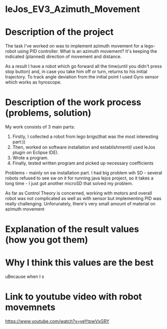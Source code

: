 # leJos_EV3_Azimuth_Movement
#  Description of the project
The task I've worked on was to implement azimuth movement for a lego-robot using PID controller.
What is an azimuth movement? It's keeping the indicated (planned) direction of movement and distance.

As a result I have a robot which go forward all the time(until you didn't press stop button) and, in case you take him off or turn,  returns to his initial trajectory.
To track angle deviation from the initial point I used Gyro sensor which works as hyroscope.
# Description of the work process (problems, solution)
My work consists of 3 main parts:
1) Firstly, I collected a robot from lego brigs(that was the most interesting part:))
2) Then, worked on software installation and establishment(I used leJos plugin on Eclipse IDE).
3) Wrote a program.
4) Finally, tested written program and picked up necessary coefficients

Problems - mainly on sw installation part. I had big problem wih SD - several robots refused to see sw on it for running java lejos project, so it takes a long time - I just got another microSD that solved my problem.

As far as Control Theory is concerned, working with motors and overall robot was not complicated as well as with sensor but implementing PID was really challenging.
Unforunately, there's very small amount of material on azimuth movement

# Explanation of the result values (how you got them)

# Why I think this values are the best
uBecause when I s
# Link to youtube video with robot movemnets

https://www.youtube.com/watch?v=yeYtpwVxGRY
